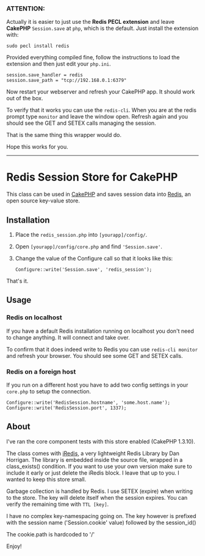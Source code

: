 
### ATTENTION: 

Actually it is easier to just use the **Redis PECL extension** and leave **CakePHP** `Session.save` at `php`, 
which is the default. Just install the extension with: 

```
sudo pecl install redis
```

Provided everything compiled fine, follow the instructions to load the extension and then 
just edit your `php.ini`.
 
```example
session.save_handler = redis
session.save_path = "tcp://192.168.0.1:6379"
```

Now restart your webserver and refresh your CakePHP app. It should work out of the box. 

To verify that it works you can use the `redis-cli`. When you are at the redis prompt 
type `monitor` and leave the window open. Refresh again and you should see the GET and 
SETEX calls managing the session.

That is the same thing this wrapper would do.

Hope this works for you.

----

# Redis Session Store for CakePHP

This class can be used in [CakePHP](http://cakephp.org) and saves 
session data into [Redis](http://redis.io), an open source key-value store.

## Installation

1. Place the ```redis_session.php``` into ```[yourapp]/config/```.
2. Open ```[yourapp]/config/core.php``` and find ```'Session.save'```.
3. Change the value of the Configure call so that it looks like this:

    ```Configure::write('Session.save', 'redis_session');```
    
That's it.

## Usage

### Redis on localhost

If you have a default Redis installation running on localhost you don't 
need to change anything. It will connect and take over. 

To confirm that it does indeed write to Redis you can use ```redis-cli monitor```
and refresh your browser. You should see some GET and SETEX calls.

### Redis on a foreign host

If you run on a different host you have to add two config settings 
in your ```core.php``` to setup the connection.

    Configure::write('RedisSession.hostname', 'some.host.name');
    Configure::write('RedisSession.port', 1337);
    
## About

I've ran the core component tests with this store enabled (CakePHP 1.3.10).

The class comes with [iRedis](https://github.com/dhorrigan/iRedis), a very
lightweight Redis Library by Dan Horrigan. The library is embedded inside
the source file, wrapped in a class_exists() condition. If you want to use
your own version make sure to include it early or just delete the iRedis
block. I leave that up to you. I wanted to keep this store small.

Garbage collection is handled by Redis. I use SETEX (expire) when writing
to the store. The key will delete itself when the session expires. You can
verify the remaining time with ```TTL [key]```. 

I have no complex key-namespacing going on. The key however is prefixed with
the session name ('Session.cookie' value) followed by the session_id() 

The cookie.path is hardcoded to '/' 

Enjoy!
